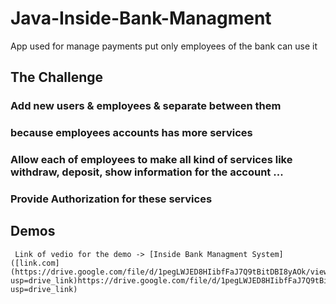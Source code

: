 # Java-Inside-Bank-Managment
App used for manage payments put only employees of the bank can use it



## The Challenge
 ### Add new users & employees & separate between them 
 ### because employees accounts has more services

 ### Allow each of employees to make all kind of services like withdraw, deposit, show information for the account ...

 ### Provide Authorization for these services


 ## Demos
     Link of vedio for the demo -> [Inside Bank Managment System]([link.com](https://drive.google.com/file/d/1pegLWJED8HIibfFaJ7Q9tBitDBI8yAOk/view?usp=drive_link)https://drive.google.com/file/d/1pegLWJED8HIibfFaJ7Q9tBitDBI8yAOk/view?usp=drive_link) 
